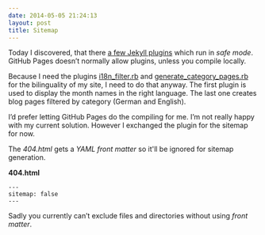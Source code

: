 ```yaml
---
date: 2014-05-05 21:24:13
layout: post
title: Sitemap
---
```

Today I discovered, that there [a few Jekyll plugins](https://help.github.com/articles/sitemaps-for-github-pages) which run in _safe mode_. GitHub Pages doesn’t normally allow plugins, unless you compile locally.

Because I need the plugins [i18n\_filter.rb](https://github.com/gacha/gacha.id.lv/blob/master/_plugins/i18n_filter.rb) and [generate\_category\_pages.rb](https://github.com/captaincanine/marran.com/blob/master/_plugins/generate_category_pages.rb) for the bilinguality of my site, I need to do that anyway. The first plugin is used to display the month names in the right language. The last one creates blog pages filtered by category (German and English).

I’d prefer letting GitHub Pages do the compiling for me. I’m not really happy with my current solution. However I exchanged the plugin for the sitemap for now.

The _404.html_ gets a _YAML front matter_ so it'll be ignored for sitemap generation.

__404.html__

```
---
sitemap: false
---
```

Sadly you currently can’t exclude files and directories without using _front matter_.
